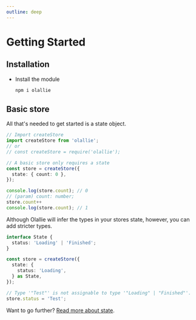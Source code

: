 ```yaml
---
outline: deep
---
```

# Getting Started

## Installation

- Install the module

  ```bash
  npm i olallie
  ```

## Basic store

All that's needed to get started is a state object.

```ts
// Import createStore
import createStore from 'olallie';
// or
// const createStore = require('olallie');

// A basic store only requires a state
const store = createStore({
  state: { count: 0 },
});

console.log(store.count); // 0
// (param) count: number;
store.count++
console.log(store.count); // 1
```

Although Olallie will infer the types in your stores state, however, you can add stricter types.

```ts
interface State {
  status: 'Loading' | 'Finished';
}

const store = createStore({
  state: {
    status: 'Loading',
  } as State,
});

// Type '"Test"' is not assignable to type '"Loading" | "Finished"'.
store.status = 'Test';
```

Want to go further? [Read more about state](./state.md).



